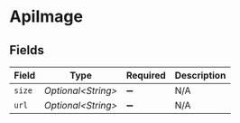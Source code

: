 # ApiImage


## Fields

| Field               | Type                | Required            | Description         |
| ------------------- | ------------------- | ------------------- | ------------------- |
| `size`              | *Optional\<String>* | :heavy_minus_sign:  | N/A                 |
| `url`               | *Optional\<String>* | :heavy_minus_sign:  | N/A                 |